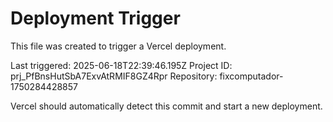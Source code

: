 # Deployment Trigger

This file was created to trigger a Vercel deployment.

Last triggered: 2025-06-18T22:39:46.195Z
Project ID: prj_PfBnsHutSbA7ExvAtRMIF8GZ4Rpr
Repository: fixcomputador-1750284428857

Vercel should automatically detect this commit and start a new deployment.
